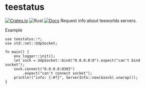 # teestatus
[![Crates.io](https://meritbadge.herokuapp.com/teestatus)](https://crates.io/crates/teestatus)
![Rust](https://github.com/edg-l/teestatus/workflows/Rust/badge.svg)
[![Docs](https://docs.rs/teestatus/badge.svg)](https://docs.rs/teestatus)
Request info about teeworlds servers.

Example
```rust,no_run
use teestatus::*;
use std::net::UdpSocket;

fn main() {
	env_logger::init();
	let sock = UdpSocket::bind("0.0.0.0:0").expect("can't bind socket");
	sock.connect("0.0.0.0:8303")
		.expect("can't connect socket");
	println!("info: {:#?}", ServerInfo::new(&sock).unwrap());
}
```
